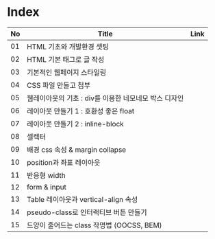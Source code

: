 # Index
|No|Title|Link|
|-|-|-|
|01|HTML 기초와 개발환경 셋팅||
|02|HTML 기본 태그로 글 작성||
|03|기본적인 웹페이지 스타일링||
|04|CSS 파일 만들고 첨부||
|05|웹레이아웃의 기초 : div를 이용한 네모네모 박스 디자인||
|06|레이아웃 만들기 1 : 호환성 좋은 float||
|07|레이아웃 만들기 2 : inline-block||
|08|셀렉터||
|09|배경 css 속성 & margin collapse||
|10|position과 좌표 레이아웃||
|11|반응형 width||
|12|form & input||
|13|Table 레이아웃과 vertical-align 속성||
|14|pseudo-class로 인터랙티브 버튼 만들기||
|15|드양이 줄어드는 class 작명법 (OOCSS, BEM)||

